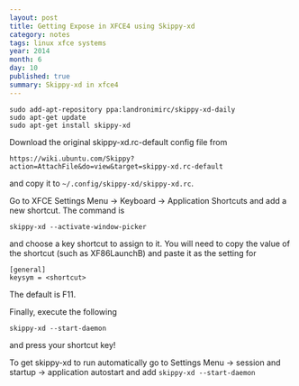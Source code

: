 ```yaml
---
layout: post
title: Getting Expose in XFCE4 using Skippy-xd
category: notes
tags: linux xfce systems
year: 2014
month: 6
day: 10
published: true
summary: Skippy-xd in xfce4
---
```


```
sudo add-apt-repository ppa:landronimirc/skippy-xd-daily
sudo apt-get update
sudo apt-get install skippy-xd
```

Download the original skippy-xd.rc-default config file from

```
https://wiki.ubuntu.com/Skippy?action=AttachFile&do=view&target=skippy-xd.rc-default 
```

and copy it to ``~/.config/skippy-xd/skippy-xd.rc``. 

Go to XFCE Settings Menu -> Keyboard -> Application Shortcuts and add a new shortcut. The command is 

```
skippy-xd --activate-window-picker
```

and choose a key shortcut to assign to it. You will need to copy the value of the shortcut (such as XF86LaunchB) and paste it as the setting for 

```
[general]
keysym = <shortcut>
```

The default is F11.

Finally, execute the following

```
skippy-xd --start-daemon
```

and press your shortcut key!

To get skippy-xd to run automatically go to Settings Menu -> session and startup -> application autostart and add ``skippy-xd --start-daemon``


